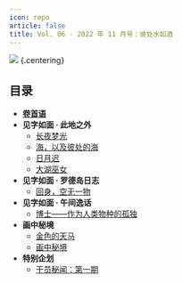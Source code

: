 ```yaml
---
icon: repo
article: false
title: Vol. 06 - 2022 年 11 月号：彼处水如酒
---
```


![](./res/cover.jpg) {.centering}

## 目录

- [**卷首语**](intro.html)
- **见字如面 · 此地之外**
  - [长夜梦光](article1.html)
  - [海，以及彼处的海](article2.html)
  - [日月迟](article4.html)
  - [大湖巫女](article6.html)
- **见字如面 · 罗德岛日志**
  - [回身，空无一物](article3.html)
- **见字如面 · 午间逸话**
  - [博士——作为人类物种的孤独](article5.html)
- **画中秘境**
  - [金色的天马](comic1.html)
  - [画中秘境](paintings.html)
- **特别企划**
  - [干员秘闻：第一期](ope_sec.html)

<ArticleAd />